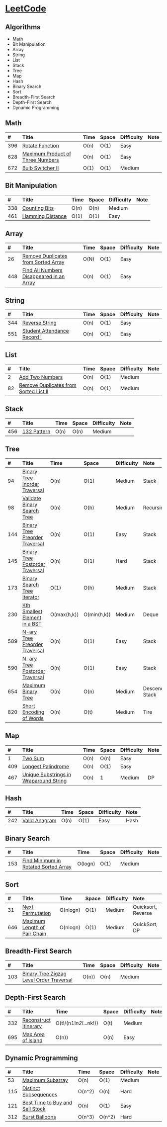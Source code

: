 # [LeetCode](https://leetcode.com/problemset/algorithms/)

## Algorithms
* Math
* Bit Manipulation
* Array
* String
* List
* Stack
* Tree
* Map
* Hash
* Binary Search
* Sort
* Breadth-First Search
* Depth-First Search
* Dynamic Programming

## Math
|#|Title|Time|Space|Difficulty|Note|
|:-|:-|:-|:-|:-|:-|
|396|[Rotate Function](rotate_function.cpp)|O(n)|O(1)|Easy||
|628|[Maximum Product of Three Numbers](maximum_product_of_three_numbers.cpp)|O(n)|O(1)|Easy||
|672|[Bulb Switcher II](bulb_switcher_2.cpp)|O(1)|O(1)|Medium||

## Bit Manipulation
|#|Title|Time|Space|Difficulty|Note|
|:-|:-|:-|:-|:-|:-|
|338|[Counting Bits](counting_bits.cpp)|O(n)|O(n)|Medium||
|461|[Hamming Distance](hamming_distance.cpp)|O(1)|O(1)|Easy||

## Array
|#|Title|Time|Space|Difficulty|Note|
|:-|:-|:-|:-|:-|:-|
|26|[Remove Duplicates from Sorted Array](remove_duplicates_from_sorted_array.cpp)|O(N)|O(1)|Easy||
|448|[Find All Numbers Disappeared in an Array](find_all_numbers_disappeared_in_an_array.cpp)|O(n)|O(1)|Easy||

## String
|#|Title|Time|Space|Difficulty|Note|
|:-|:-|:-|:-|:-|:-|
|344|[Reverse String](reverse_string.cpp)|O(n)|O(1)|Easy||
|551|[Student Attendance Record I](student_attendance_record_1.cpp)|O(n)|O(1)|Easy||

## List
|#|Title|Time|Space|Difficulty|Note|
|:-|:-|:-|:-|:-|:-|
|2|[Add Two Numbers](add_two_numbers.cpp)|O(n)|O(1)|Medium||
|82|[Remove Duplicates from Sorted List II](remove_duplicates_from_sorted_list_2.cpp)|O(n)|O(1)|Medium||

## Stack
|#|Title|Time|Space|Difficulty|Note|
|:-|:-|:-|:-|:-|:-|
|456|[132 Pattern](132_pattern.cpp)|O(n)|O(n)|Medium||

## Tree
|#|Title|Time|Space|Difficulty|Note|
|:-|:-|:-|:-|:-|:-|
|94|[Binary Tree Inorder Traversal](binary_tree_inorder_traversal.cpp)|O(n)|O(1)|Medium|Stack|
|98|[Validate Binary Search Tree](validate_binary_search_tree.cpp)|O(n)|O(h)|Medium|Recursion|
|144|[Binary Tree Preorder Traversal](binary_tree_preorder_traversal.cpp)|O(n)|O(1)|Easy|Stack|
|145|[Binary Tree Postorder Traversal](binary_tree_postorder_traversal.cpp)|O(n)|O(1)|Hard|Stack|
|173|[Binary Search Tree Iterator](binary_search_tree_iterator.cpp)|O(1)|O(h)|Medium|Stack|
|230|[Kth Smallest Element in a BST](kth_smallest_element_in_a_bst.cpp)|O(max(h,k))|O(min(h,k))|Medium|Deque|
|589|[N-ary Tree Preorder Traversal](n-ary_tree_preorder_traversal.cpp)|O(n)|O(1)|Easy|Stack|
|590|[N-ary Tree Postorder Traversal](n-ary_tree_postorder_traversal.cpp)|O(n)|O(1)|Easy|Stack|
|654|[Maximum Binary Tree](maximum_binary_tree.cpp)|O(n)|O(n)|Medium|Descending Stack|
|820|[Short Encoding of Words](short_encoding_of_words.cpp)|O(n)|O(t)|Medium|Tire|

## Map
|#|Title|Time|Space|Difficulty|Note|
|:-|:-|:-|:-|:-|:-|
|1|[Two Sum](two_sum.cpp)|O(n)|O(n)|Easy||
|409|[Longest Palindrome](longest_palindrome.cpp)|O(n)|O(1)|Easy||
|467|[Unique Substrings in Wraparound String](unique_substrings_in_wraparound_string.cpp)|O(n)|1|Medium|DP|

## Hash
|#|Title|Time|Space|Difficulty|Note|
|:-|:-|:-|:-|:-|:-|
|242|[Valid Anagram](valid_anagram.cpp)|O(n)|O(1)|Easy|Hash|

## Binary Search
|#|Title|Time|Space|Difficulty|Note|
|:-|:-|:-|:-|:-|:-|
|153|[Find Minimum in Rotated Sorted Array](find_minimum_in_rotated_sorted_array.cpp)|O(logn)|O(1)|Medium||

## Sort
|#|Title|Time|Space|Difficulty|Note|
|:-|:-|:-|:-|:-|:-|
|31|[Next Permutation](next_permutation.cpp)|O(nlogn)|O(1)|Medium|Quicksort, Reverse|
|646|[Maximum Length of Pair Chain](maximum_length_of_pair_chain.cpp)|O(nlogn)|O(1)|Medium|QuickSort, DP|

## Breadth-First Search
|#|Title|Time|Space|Difficulty|Note|
|:-|:-|:-|:-|:-|:-|
|103|[Binary Tree Zigzag Level Order Traversal](binary_tree_zigzag_level_order_traversal.cpp)|O(n))|O(n)|Medium||

## Depth-First Search
|#|Title|Time|Space|Difficulty|Note|
|:-|:-|:-|:-|:-|:-|
|332|[Reconstruct Itinerary](reconstruct_itinerary.cpp)|O(t!/(n1!*n2!*...nk!))|O(t)|Medium||
|695|[Max Area of Island](max_area_of_island.cpp)|O(n))|O(n)|Easy||

## Dynamic Programming
|#|Title|Time|Space|Difficulty|Note|
|:-|:-|:-|:-|:-|:-|
|53|[Maximum Subarray](maximum_subarray.cpp)|O(n)|O(1)|Medium||
|115|[Distinct Subsequences](distinct_subsequences.cpp)|O(n^2)|O(n)|Hard||
|121|[Best Time to Buy and Sell Stock](best_time_to_buy_and_sell_stock.cpp)|O(n)|O(1)|Easy||
|312|[Burst Balloons](burst_balloons.cpp)|O(n^3)|O(n^2)|Hard||